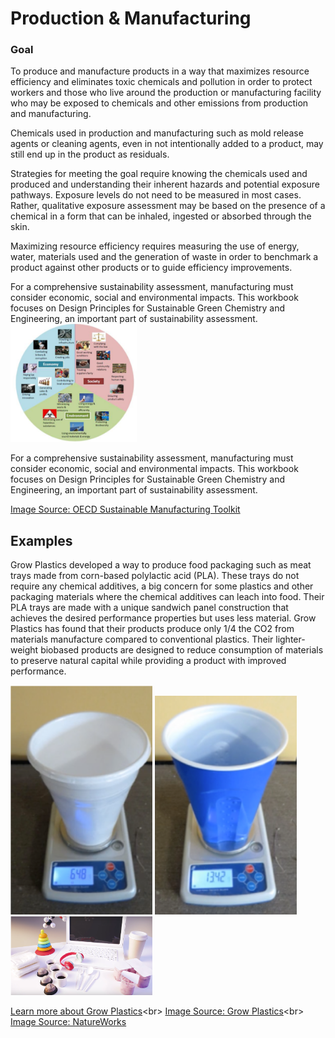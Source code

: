 
# Production & Manufacturing

### Goal
To produce and manufacture products in a way that maximizes resource efficiency and eliminates toxic chemicals and pollution in order to protect workers and those who live around the production or manufacturing facility who may be exposed to chemicals and other emissions from production and manufacturing.

Chemicals used in production and manufacturing such as mold release agents or cleaning agents, even in not intentionally added to a product, may still end up in the product as residuals.

Strategies for meeting the goal require knowing the chemicals used and produced and understanding their inherent hazards and potential exposure pathways. Exposure levels do not need to be measured in most cases. Rather, qualitative exposure assessment may be based on the presence of a chemical in a form that can be inhaled, ingested or absorbed through the skin.

Maximizing resource efficiency requires measuring the use of energy, water, materials used and the generation of waste in order to benchmark a product against other products or to guide efficiency improvements.

For a comprehensive sustainability assessment, manufacturing must consider economic, social and environmental impacts.  This workbook focuses on Design Principles for Sustainable Green Chemistry and Engineering, an important part of sustainability assessment.
<img src="../assets/3-production/economy-society-environment.png" width="40%">

For a comprehensive sustainability assessment, manufacturing must consider economic, social and environmental impacts. This workbook focuses on Design Principles for Sustainable Green Chemistry and Engineering, an important part of sustainability assessment.

[Image Source: OECD Sustainable Manufacturing Toolkit]("https://www.oecd.org/innovation/green/toolkit/aboutsustainablemanufacturingandthetoolkit.htm")

## Examples

Grow Plastics developed a way to produce food packaging such as meat trays made from corn-based polylactic acid (PLA). These trays do not require any chemical additives, a big concern for some plastics and other packaging materials where the chemical additives can leach into food. Their PLA trays are made with a unique sandwich panel construction that achieves the desired performance properties but uses less material. Grow Plastics has found that their products produce only 1/4 the CO2 from materials manufacture compared to conventional plastics. Their lighter-weight biobased products are designed to reduce consumption of materials to preserve natural capital while providing a product with improved performance.

<img src="../assets/3-production/styrofoam-cup.png" width="45%">
<img src="../assets/3-production/blue-plastic-cup.png" width="45%">
<img src="../assets/3-production/natureworks-laptop.png" width="45%">
 

[Learn more about Grow Plastics]("http://growplastics.com/")<br>
[Image Source: Grow Plastics]("http://growplastics.com/technology.html")<br>
[Image Source: NatureWorks]("https://www.natureworksllc.com/What-is-Ingeo/How-Ingeo-is-Made")

